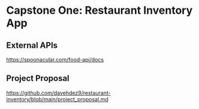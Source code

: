 # Capstone One: Restaurant Inventory App

## External APIs
https://spoonacular.com/food-api/docs

## Project Proposal
https://github.com/davehdez9/restaurant-inventory/blob/main/project_proposal.md
